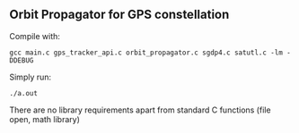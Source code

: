 ## Orbit Propagator for GPS constellation

Compile with:
```
gcc main.c gps_tracker_api.c orbit_propagator.c sgdp4.c satutl.c -lm -DDEBUG
```
Simply run: 
```
./a.out
```

There are no library requirements apart from standard C functions (file open, math library)